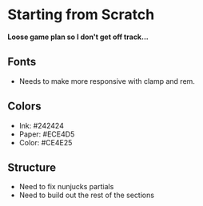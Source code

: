 # Starting from Scratch

**Loose game plan so I don't get off track...**

## Fonts

* Needs to make more responsive with clamp and rem.

## Colors

* Ink: #242424
* Paper: #ECE4D5
* Color: #CE4E25

## Structure

* Need to fix nunjucks partials
* Need to build out the rest of the sections



